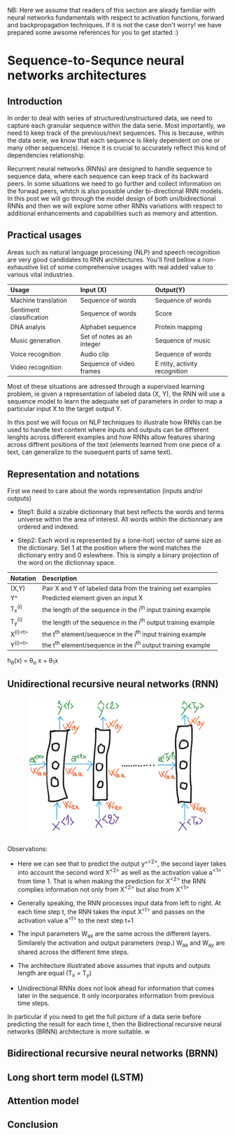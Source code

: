 NB: Here we assume that readers of this section are aleady familiar with neural networks fundamentals with respect to activation functions, forward and backpropagation techniques. 
If it is not the case don't worry! we have prepared some awsome references for you to get started :)

# Sequence-to-Sequnce neural networks architectures
## Introduction 

In order to deal with series of structured/unstructured data, we need to capture each granular sequence within the data serie. Most importantly, we need to keep track of the previous/next sequences. This is because, within the data serie, we know that each sequence is likely dependent on one or many other sequence(s). Hence it is crucial to accurately reflect this kind of dependencies relationship.

Recurrent neural networks (RNNs) are designed to handle sequence to sequence data, where each sequence can keep track of its backward peers. In some situations we need to go further and collect information on the forwad peers, whitch is also possible under bi-directional RNN models. In this post we will go through the model design of both uni/bidirectional RNNs and then we will explore some other RNNs variations with respect to additional enhancements and capabilities such as memory and attention.

## Practical usages
Areas such as natural language processing (NLP) and speech recognition are very good candidates to RNN architectures. You'll find bellow a non-exhaustive list of some comprehensive usages with real added value to various vital industries.

| Usage | Input (X) | Output(Y) |
| :--- | :--- | :--- |
Machine translation | Sequence of words | Sequence of words |
Sentiment classification | Sequence of words | Score |
DNA analyis | Alphabet sequence | Protein mapping |
Music generation | Set of notes as an integer | Sequence of music |
Voice recognition | Audio clip | Sequence of words |
Video recognition | Sequence of video frames | E ntity, activity recognition|

Most of these situations are adressed through a supervised learning problem, ie given a representation of labeled data (X, Y), the RNN will use a sequence model to learn the adequate set of parameters in order to map a particular input X to the target output Y. 

In this post we will focus on NLP techniques to illustrate how RNNs can be used to handle text content where inputs and outputs can be different lenghts across different examples and how RNNs allow features sharing across diffrent positions of the text (elements learned from one piece of a text, can generalize to the susequent parts of same text).

## Representation and notations 

First we need to care about the words representation (inputs and/or outputs)

- Step1: Build a sizable dictionnary that best reflects the words and terms universe within the area of interest. All words within the dictionnary are ordered and indexed.

- Step2: Each word is represented by a (one-hot) vector of same size as the dictionary. Set 1 at the position where the word matches the dictionary entry and 0 eslewhere. This is simply a binary projection of the word on the dictionnay space.

| Notation | Description |
| :--- | :--- |
| (X,Y) | Pair X and Y of labeled data from the training set examples |
| Y^ | Predicted element given an input X |
| T<sub>x</sub><sup>(i)</sup> | the length of the sequence in the i<sup>th</sup> input training example|
| T<sub>y</sub><sup>(i)</sup> | the length of the sequence in the i<sup>th</sup> output training example||
| X<sup>(i)\<t\></sup> | the t<sup>th</sup> element/sequence in the i<sup>th</sup> input training example |
| Y<sup>(i)\<t\></sup> |the t<sup>th</sup> element/sequence in the i<sup>th</sup> output training example |

h<sub>&theta;</sub>(x) = &theta;<sub>o</sub> x + &theta;<sub>1</sub>x  


## Unidirectional recursive neural networks (RNN)

<p align="center">
   <img  src="./rnn.png">
</p>

Observations:

- Here we can see that to predict the output y^<sup>\<2\></sup>, the second layer takes into account the second word X<sup>\<2\></sup> as well as the activation value a<sup>\<1\></sup> from time 1. That is when making the prediction for X<sup>\<2\></sup> the RNN complies information not only from  X<sup>\<2\></sup> but also from  X<sup>\<1\></sup>
   
- Generally speaking, the RNN processes input data from left to right. At each time step t, the RNN takes the input X<sup>\<t\></sup> and passes on the activation value a<sup>\<t\></sup> to the next step t+1

- The input parameters W<sub>ax</sub> are the same across the different layers. Similarely the activation and output parameters (resp.) W<sub>aa</sub> and W<sub>ay</sub> are shared across the different time steps.

- The architecture illustrated above assumes that inputs and outputs length are equal (T<sub>x</sub> = T<sub>y</sub>)

- Unidirectional RNNs does not look ahead for information that comes later in the sequence. It only incorporates information from previous time steps. 

In particular if you need to get the full picture of a data serie before predicting the result for each time t, then the Bidirectional recursive neural networks (BRNN) architecture is more suitable.
w
## Bidirectional recursive neural networks (BRNN)

## Long short term model (LSTM)
## Attention model

## Conclusion

